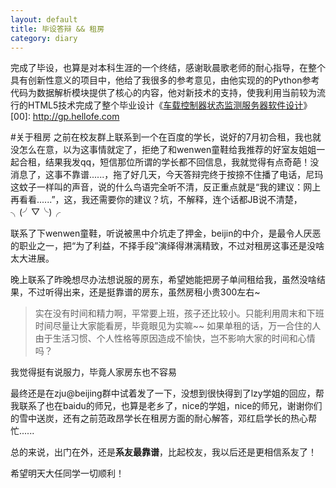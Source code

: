 ```yaml
---
layout: default
title: 毕设答辩 && 租房
category: diary
---
```

完成了毕设，也算是对本科生涯的一个终结，感谢耿晨歌老师的耐心指导，在整个具有创新性意义的项目中，他给了我很多的参考意见，由他实现的的Python参考代码为数据解析模块提供了核心的内容，他对新技术的支持，使我利用当前较为流行的HTML5技术完成了整个毕业设计《[车载控制器状态监测服务器软件设计](00)》
[00]: http://gp.hellofe.com

#关于租房
之前在校友群上联系到一个在百度的学长，说好的7月初合租，我也就没怎么在意，以为这事情就定了，拒绝了和wenwen童鞋给我推荐的好室友姐姐一起合租，结果我发qq，短信那位所谓的学长都不回信息，我就觉得有点奇葩！没消息了，这事不靠谱......，拖了好几天，今天答辩完终于按捺不住播了电话，尼玛这蚊子一样叫的声音，说的什么鸟语完全听不清，反正重点就是“我的建议：网上再看看......”，这，我还需要你的建议？坑，不解释，连个话都JB说不清楚，╮(╯▽╰)╭

联系了下wenwen童鞋，听说被黑中介坑走了押金，beijin的中介，是最令人厌恶的职业之一，把“为了利益，不择手段”演绎得淋漓精致，不过对租房这事还是没啥太大进展。

晚上联系了昨晚想尽办法想说服的房东，希望她能把房子单间租给我，虽然没啥结果，不过听得出来，还是挺靠谱的房东，虽然房租小贵300左右~

>实在没有时间和精力啊，平常要上班，孩子还比较小。只能利用周末和下班时间尽量让大家能看房，毕竟眼见为实嘛~~
>如果单租的话，万一合住的人由于生活习惯、个人性格等原因造成不愉快，岂不影响大家的时间和心情吗？

我觉得挺有说服力，毕竟人家房东也不容易

最终还是在zju@beijing群中试着发了一下，没想到很快得到了lzy学姐的回应，帮我联系了也在baidu的师兄，也算是老乡了，nice的学姐，nice的师兄，谢谢你们的雪中送炭，还有之前范政昂学长在租房方面的耐心解答，邓红启学长的热心帮忙......

总的来说，出门在外，还是**系友最靠谱**，比起校友，我以后还是更相信系友了！

希望明天大任同学一切顺利！
